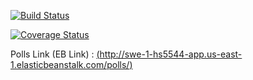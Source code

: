 [![Build Status](https://app.travis-ci.com/Hashmmath/hs5544-SWE-App-Task.svg?token=Pf6pHWPmS61qzpeBLUwN&branch=master)](https://app.travis-ci.com/Hashmmath/hs5544-SWE-App-Task)

[![Coverage Status](https://coveralls.io/repos/github/Hashmmath/hs5544-SWE-App-Task/badge.svg?branch=main)](https://coveralls.io/github/Hashmmath/hs5544-SWE-App-Task?branch=main) 

Polls Link (EB Link) : [(http://swe-1-hs5544-app.us-east-1.elasticbeanstalk.com/polls/)](http://swe-1-hs5544-app.us-east-1.elasticbeanstalk.com/polls/)

